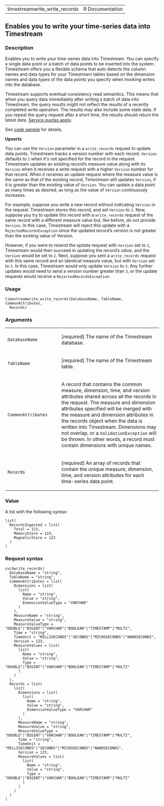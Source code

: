 <table style="width: 100%;">
<tbody>
<tr class="odd">
<td>timestreamwrite_write_records</td>
<td style="text-align: right;">R Documentation</td>
</tr>
</tbody>
</table>

## Enables you to write your time-series data into Timestream

### Description

Enables you to write your time-series data into Timestream. You can
specify a single data point or a batch of data points to be inserted
into the system. Timestream offers you a flexible schema that auto
detects the column names and data types for your Timestream tables based
on the dimension names and data types of the data points you specify
when invoking writes into the database.

Timestream supports eventual consistency read semantics. This means that
when you query data immediately after writing a batch of data into
Timestream, the query results might not reflect the results of a
recently completed write operation. The results may also include some
stale data. If you repeat the query request after a short time, the
results should return the latest data. [Service quotas
apply](https://docs.aws.amazon.com/timestream/latest/developerguide/ts-limits.html).

See [code
sample](https://docs.aws.amazon.com/timestream/latest/developerguide/code-samples.write.html)
for details.

**Upserts**

You can use the `Version` parameter in a `write_records` request to
update data points. Timestream tracks a version number with each record.
`Version` defaults to `1` when it's not specified for the record in the
request. Timestream updates an existing record’s measure value along
with its `Version` when it receives a write request with a higher
`Version` number for that record. When it receives an update request
where the measure value is the same as that of the existing record,
Timestream still updates `Version`, if it is greater than the existing
value of `Version`. You can update a data point as many times as
desired, as long as the value of `Version` continuously increases.

For example, suppose you write a new record without indicating `Version`
in the request. Timestream stores this record, and set `Version` to `1`.
Now, suppose you try to update this record with a `write_records`
request of the same record with a different measure value but, like
before, do not provide `Version`. In this case, Timestream will reject
this update with a `RejectedRecordsException` since the updated record’s
version is not greater than the existing value of Version.

However, if you were to resend the update request with `Version` set to
`2`, Timestream would then succeed in updating the record’s value, and
the `Version` would be set to `2`. Next, suppose you sent a
`write_records` request with this same record and an identical measure
value, but with `Version` set to `3`. In this case, Timestream would
only update `Version` to `3`. Any further updates would need to send a
version number greater than `3`, or the update requests would receive a
`RejectedRecordsException`.

### Usage

    timestreamwrite_write_records(DatabaseName, TableName, CommonAttributes,
      Records)

### Arguments

<table>
<colgroup>
<col style="width: 35%" />
<col style="width: 65%" />
</colgroup>
<tbody>
<tr class="odd">
<td><code
id="timestreamwrite_write_records_:_DatabaseName">DatabaseName</code></td>
<td><p>[required] The name of the Timestream database.</p></td>
</tr>
<tr class="even">
<td><code
id="timestreamwrite_write_records_:_TableName">TableName</code></td>
<td><p>[required] The name of the Timestream table.</p></td>
</tr>
<tr class="odd">
<td><code
id="timestreamwrite_write_records_:_CommonAttributes">CommonAttributes</code></td>
<td><p>A record that contains the common measure, dimension, time, and
version attributes shared across all the records in the request. The
measure and dimension attributes specified will be merged with the
measure and dimension attributes in the records object when the data is
written into Timestream. Dimensions may not overlap, or a
<code>ValidationException</code> will be thrown. In other words, a
record must contain dimensions with unique names.</p></td>
</tr>
<tr class="even">
<td><code
id="timestreamwrite_write_records_:_Records">Records</code></td>
<td><p>[required] An array of records that contain the unique measure,
dimension, time, and version attributes for each time-series data
point.</p></td>
</tr>
</tbody>
</table>

### Value

A list with the following syntax:

    list(
      RecordsIngested = list(
        Total = 123,
        MemoryStore = 123,
        MagneticStore = 123
      )
    )

### Request syntax

    svc$write_records(
      DatabaseName = "string",
      TableName = "string",
      CommonAttributes = list(
        Dimensions = list(
          list(
            Name = "string",
            Value = "string",
            DimensionValueType = "VARCHAR"
          )
        ),
        MeasureName = "string",
        MeasureValue = "string",
        MeasureValueType = "DOUBLE"|"BIGINT"|"VARCHAR"|"BOOLEAN"|"TIMESTAMP"|"MULTI",
        Time = "string",
        TimeUnit = "MILLISECONDS"|"SECONDS"|"MICROSECONDS"|"NANOSECONDS",
        Version = 123,
        MeasureValues = list(
          list(
            Name = "string",
            Value = "string",
            Type = "DOUBLE"|"BIGINT"|"VARCHAR"|"BOOLEAN"|"TIMESTAMP"|"MULTI"
          )
        )
      ),
      Records = list(
        list(
          Dimensions = list(
            list(
              Name = "string",
              Value = "string",
              DimensionValueType = "VARCHAR"
            )
          ),
          MeasureName = "string",
          MeasureValue = "string",
          MeasureValueType = "DOUBLE"|"BIGINT"|"VARCHAR"|"BOOLEAN"|"TIMESTAMP"|"MULTI",
          Time = "string",
          TimeUnit = "MILLISECONDS"|"SECONDS"|"MICROSECONDS"|"NANOSECONDS",
          Version = 123,
          MeasureValues = list(
            list(
              Name = "string",
              Value = "string",
              Type = "DOUBLE"|"BIGINT"|"VARCHAR"|"BOOLEAN"|"TIMESTAMP"|"MULTI"
            )
          )
        )
      )
    )
